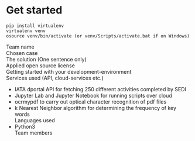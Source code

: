 # Get started
```
pip install virtualenv
virtualenv venv
osource venv/bin/activate (or venv/Scripts/activate.bat if on Windows)
```
Team name  
Chosen case  
The solution (One sentence only)  
Applied open source license  
Getting started with your development-environment  
Services used (API, cloud-services etc.)  
- IATA dportal API for fetching 250 different activities completed by SEDI  
- Jupyter Lab and Jupyter Notebook for running scripts over cloud  
- ocrmypdf to carry out optical character recognition of pdf files  
- k Nearest Neighbor algorithm for determining the frequency of key words  
Languages used  
- Python3  
Team members  

